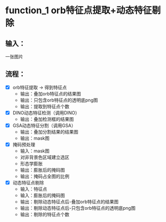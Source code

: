 # function_1 orb特征点提取+动态特征剔除

## 输入：
一张图片

## 流程：
- [x] orb特征提取 -> 得到特征点
    - 输出：叠加orb特征点的结果图
    - 输出：只包含orb特征点的透明底png图
    - 输出：提取到特征点个数
- [x] DINO动态特征检测（调用DINO）
    - 输出：叠加检测框的结果图
- [x] GSA动态特征分割（调用GSA）
    - 输出：叠加分割结果的结果图
    - 输出：mask图
- [x] 掩码预处理
    - 输入：mask图
    - 对非背景色区域建立选区
    - 形态学膨胀
    - 输出：膨胀后的掩码图
    - 输出：掩码占全图的比例
- [x] 动态特征点剔除
    - 输入：特征点
    - 输入：膨胀后的掩码图
    - 输出：剔除动态特征点后-叠加orb特征点的结果图
    - 输出：剔除动态特征点后-只包含orb特征点的透明底png图
    - 输出：剔除的特征点个数
